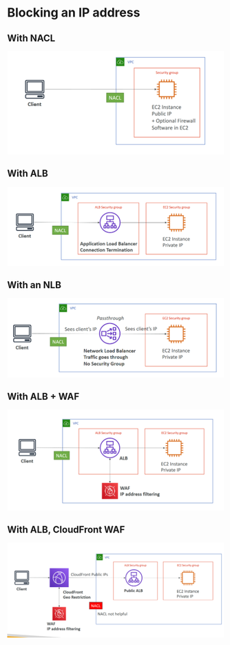 # Blocking an IP address
## With NACL
<img src="images/1.png">

## With ALB
<img src="images/2.png">

## With an NLB
<img src="images/3.png">

## With ALB + WAF
<img src="images/4.png">

## With ALB, CloudFront WAF
<img src="images/5.png">
